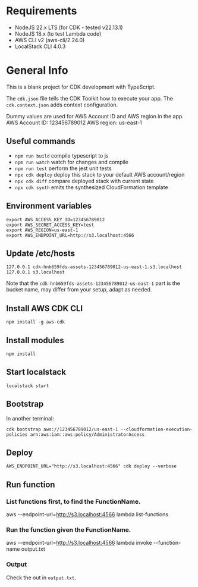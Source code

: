 # Requirements
- NodeJS 22.x LTS (for CDK - tested v22.13.1)
- NodeJS 18.x (to test Lambda code)
- AWS CLI v2 (aws-cli/2.24.0)
- LocalStack CLI 4.0.3

# General Info

This is a blank project for CDK development with TypeScript.

The `cdk.json` file tells the CDK Toolkit how to execute your app.
The `cdk.context.json` adds context configuration.

Dummy values are used for AWS Account ID and AWS region in the app.
AWS Account ID: 123456789012
AWS region: us-east-1

## Useful commands

* `npm run build`   compile typescript to js
* `npm run watch`   watch for changes and compile
* `npm run test`    perform the jest unit tests
* `npx cdk deploy`  deploy this stack to your default AWS account/region
* `npx cdk diff`    compare deployed stack with current state
* `npx cdk synth`   emits the synthesized CloudFormation template

## Environment variables
```
export AWS_ACCESS_KEY_ID=123456789012
export AWS_SECRET_ACCESS_KEY=test
export AWS_REGION=us-east-1
export AWS_ENDPOINT_URL=http://s3.localhost:4566
```

## Update /etc/hosts
```
127.0.0.1 cdk-hnb659fds-assets-123456789012-us-east-1.s3.localhost
127.0.0.1 s3.localhost
```

Note that the `cdk-hnb659fds-assets-123456789012-us-east-1`  part is the bucket name, may differ from your setup, adapt as needed.

## Install AWS CDK CLI
```
npm install -g aws-cdk
```

## Install modules
```
npm install
```

## Start localstack
```
localstack start
```

## Bootstrap
In another terminal:
```
cdk bootstrap aws://123456789012/us-east-1 --cloudformation-execution-policies arn:aws:iam::aws:policy/AdministratorAccess
```

## Deploy
```
AWS_ENDPOINT_URL="http://s3.localhost:4566" cdk deploy --verbose
```

## Run function
### List functions first, to find the FunctionName.
aws --endpoint-url=http://s3.localhost:4566 lambda list-functions

### Run the function given the FunctionName.
aws --endpoint-url=http://s3.localhost:4566 lambda invoke --function-name <FunctionName> output.txt

### Output
Check the out in ```output.txt```.

